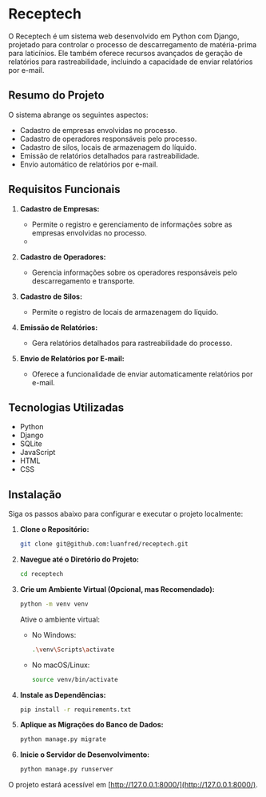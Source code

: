 # Receptech

O Receptech é um sistema web desenvolvido em Python com Django, projetado para controlar o processo de descarregamento de matéria-prima para laticínios. Ele também oferece recursos avançados de geração de relatórios para rastreabilidade, incluindo a capacidade de enviar relatórios por e-mail.

## Resumo do Projeto

O sistema abrange os seguintes aspectos:

- Cadastro de empresas envolvidas no processo.
- Cadastro de operadores responsáveis pelo processo.
- Cadastro de silos, locais de armazenagem do líquido.
- Emissão de relatórios detalhados para rastreabilidade.
- Envio automático de relatórios por e-mail.

## Requisitos Funcionais

1. **Cadastro de Empresas:**
   - Permite o registro e gerenciamento de informações sobre as empresas envolvidas no processo.
   - 
2. **Cadastro de Operadores:**
   - Gerencia informações sobre os operadores responsáveis pelo descarregamento e transporte.

3. **Cadastro de Silos:**
   - Permite o registro de locais de armazenagem do líquido.

4. **Emissão de Relatórios:**
   - Gera relatórios detalhados para rastreabilidade do processo.

5. **Envio de Relatórios por E-mail:**
   - Oferece a funcionalidade de enviar automaticamente relatórios por e-mail.

## Tecnologias Utilizadas

- Python
- Django
- SQLite
- JavaScript
- HTML
- CSS

## Instalação

Siga os passos abaixo para configurar e executar o projeto localmente:

1. **Clone o Repositório:**
    ```bash
    git clone git@github.com:luanfred/receptech.git
    ```

2. **Navegue até o Diretório do Projeto:**
    ```bash
    cd receptech
    ```

3. **Crie um Ambiente Virtual (Opcional, mas Recomendado):**
    ```bash
    python -m venv venv
    ```

    Ative o ambiente virtual:
    - No Windows:
        ```bash
        .\venv\Scripts\activate
        ```
    - No macOS/Linux:
        ```bash
        source venv/bin/activate
        ```

4. **Instale as Dependências:**
    ```bash
    pip install -r requirements.txt
    ```

5. **Aplique as Migrações do Banco de Dados:**
    ```bash
    python manage.py migrate
    ```

6. **Inicie o Servidor de Desenvolvimento:**
    ```bash
    python manage.py runserver
    ```

O projeto estará acessível em [http://127.0.0.1:8000/](http://127.0.0.1:8000/).




